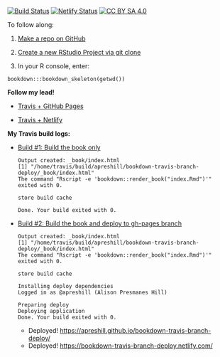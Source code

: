 [![Build Status](https://travis-ci.com/apreshill/bookdown-travis-branch-deploy.svg?branch=master)](https://travis-ci.com/apreshill/bookdown-travis-branch-deploy) [![Netlify Status](https://api.netlify.com/api/v1/badges/813c7f3f-1a86-4608-846d-4779bcc25919/deploy-status)](https://app.netlify.com/sites/bookdown-travis-branch-deploy/deploys) 
[![CC BY SA 4.0](https://img.shields.io/badge/License-CC%20BY%20SA%204.0-green.svg)](https://creativecommons.org/licenses/by-sa/4.0/)

To follow along:

1. [Make a repo on GitHub](https://happygitwithr.com/new-github-first.html#make-a-repo-on-github-2)

1. [Create a new RStudio Project via git clone](https://happygitwithr.com/new-github-first.html#new-rstudio-project-via-git-clone)

1. In your R console, enter:

```
bookdown:::bookdown_skeleton(getwd())
```

**Follow my lead!**

+ [Travis + GitHub Pages](https://musing-aryabhata-b16338.netlify.com/travis-ghpages.html)

+ [Travis + Netlify](https://musing-aryabhata-b16338.netlify.com/travis-netlify.html)

**My Travis build logs:**

+ [Build #1: Build the book only](https://travis-ci.com/apreshill/bookdown-travis-branch-deploy/builds/98667100)

  ```
  Output created: _book/index.html
  [1] "/home/travis/build/apreshill/bookdown-travis-branch-deploy/_book/index.html"
  The command "Rscript -e 'bookdown::render_book("index.Rmd")'" exited with 0.
  
  store build cache
  
  Done. Your build exited with 0.
  ```

+ [Build #2: Build the book and deploy to gh-pages branch](https://travis-ci.com/apreshill/bookdown-travis-branch-deploy/builds/98668547)

  ```
  Output created: _book/index.html
  [1] "/home/travis/build/apreshill/bookdown-travis-branch-deploy/_book/index.html"
  The command "Rscript -e 'bookdown::render_book("index.Rmd")'" exited with 0.
  
  store build cache
  
  Installing deploy dependencies
  Logged in as @apreshill (Alison Presmanes Hill)
  
  Preparing deploy
  Deploying application
  Done. Your build exited with 0.
  ```
  
  + Deployed! https://apreshill.github.io/bookdown-travis-branch-deploy/
  + Deployed! https://bookdown-travis-branch-deploy.netlify.com/
